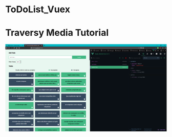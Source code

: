# ToDoList_Vuex

# Traversy Media Tutorial

![alt text](https://raw.githubusercontent.com/Fynmar91/ToDoList_Vuex/master/1.png)
